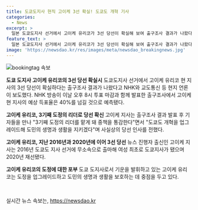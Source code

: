 ```yaml
---
title: 도쿄도지사 현직 고이케 3선 확실! 도쿄도 개혁 기사
categories:
  - News
excerpt: >
  일본 도쿄도지사 선거에서 고이케 유리코가 3선 당선이 확실해 보여 출구조사 결과가 나왔다. 예상 득표율은 40% 이상으로 예측되며, 고이케는 도정 개혁과 도민의 생명과 생활을 보호하겠다고 밝혔다. 집권 자민당 지원을 받은 고이케는 뉴스 진행자 출신으로, 여성 최초로 도쿄지사가 되었고, 한국인과 조선인에 대한 태도로 논란을 빚은 바 있다. 8일 새벽에 개표가 완료될 예정이다.
feature_text: >
  일본 도쿄도지사 선거에서 고이케 유리코가 3선 당선이 확실해 보여 출구조사 결과가 나왔다. 예상 득표율은 40% 이상으로 예측되며, 고이케는 도정 개혁과 도민의 생명과 생활을 보호하겠다고 밝혔다. 집권 자민당 지원을 받은 고이케는 뉴스 진행자 출신으로, 여성 최초로 도쿄지사가 되었고, 한국인과 조선인에 대한 태도로 논란을 빚은 바 있다. 8일 새벽에 개표가 완료될 예정이다.
image: 'https://newsdao.kr/res/images/meta/newsdao_breakingnews.jpg'
---
```


<p><img src="https://newsdao.kr/res/images/meta/newsdao_breakingnews.jpg" alt="bookingtag 속보" /></p>

<p><b>도쿄 도지사 고이케 유리코의 3선 당선 확실시</b>
도쿄도지사 선거에서 고이케 유리코 현 지사의 3선 당선이 확실하다는 출구조사 결과가 나왔다고 NHK와 교도통신 등 현지 언론이 보도했다. NHK 방송이 이날 오후 8시 투표 마감과 함께 발표한 출구조사에서 고이케 현 지사의 예상 득표율은 40%를 넘길 것으로 예측됐다.</p>

<p><b>고이케 유리코, 3기째 도정의 리더로 당선 확신</b>
고이케 지사는 출구조사 결과 발표 후 기자들을 만나 "3기째 도정의 리더를 맡게 돼 중책을 통감한다"면서 "도쿄도 개혁을 업그레이드해 도민의 생명과 생활을 지키겠다"며 사실상의 당선 인사를 전했다.</p>

<p><b>고이케 유리코, 지난 2016년과 2020년에 이어 3선 당선</b>
뉴스 진행자 출신인 고이케 지사는 2016년 도쿄도 지사 선거에 무소속으로 출마해 여성 최초로 도쿄지사가 됐으며 2020년 재선됐다.</p>

<p><b>고이케 유리코의 도정에 대한 포부</b>
도쿄 도지사로서 기운을 발휘하고 있는 고이케 유리코는 도정을 업그레이드하고 도민의 생명과 생활을 보호하는 데 중점을 두고 있다.</p>

<p data-ke-size="size16">&nbsp;</p>
실시간 뉴스 속보는, <a href="https://newsdao.kr" rel="dofollow">https://newsdao.kr</a>


